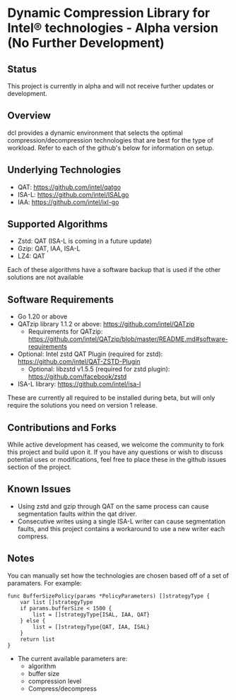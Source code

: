 # Dynamic Compression Library for Intel&reg; technologies - **Alpha version (No Further Development)**

## Status
This project is currently in alpha and will not receive further updates or development.


## Overview
dcl provides a dynamic environment that selects the optimal compression/decompression technologies that are best for the type of workload. Refer to each of the github's below for information on setup. 

## Underlying Technologies

* QAT: https://github.com/intel/qatgo 
* ISA-L: https://github.com/intel/ISALgo
* IAA: https://github.com/intel/ixl-go

## Supported Algorithms

* Zstd: QAT (ISA-L is coming in a future update)
* Gzip: QAT, IAA, ISA-L
* LZ4: QAT

Each of these algorithms have a software backup that is used if the other solutions are not available

## Software Requirements

* Go 1.20 or above
* QATzip library 1.1.2 or above: https://github.com/intel/QATzip
  * Requirements for QATzip: https://github.com/intel/QATzip/blob/master/README.md#software-requirements
* Optional: Intel zstd QAT Plugin (required for zstd): https://github.com/intel/QAT-ZSTD-Plugin
  * Optional: libzstd v1.5.5 (required for zstd plugin): https://github.com/facebook/zstd
* ISA-L library: https://github.com/intel/isa-l

These are currently all required to be installed during beta, but will only require the solutions you need on version 1 release.

## Contributions and Forks

While active development has ceased, we welcome the community to fork this project and build upon it. If you have any questions or wish to discuss potential uses or modifications, feel free to place these in the github issues section of the project.

## Known Issues

* Using zstd and gzip through QAT on the same process can cause segmentation faults within the qat driver.
* Consecutive writes using a single ISA-L writer can cause segmentation faults, and this project contains a workaround to use a new writer each compress. 

## Notes

You can manually set how the technologies are chosen based off of a set of paramaters. For example:

```
func BufferSizePolicy(params *PolicyParameters) []strategyType {
	var list []strategyType
	if params.bufferSize < 1500 {
		list = []strategyType{ISAL, IAA, QAT}
	} else {
		list = []strategyType{QAT, IAA, ISAL}
	}
	return list
}
```
* The current available parameters are:
  * algorithm
  * buffer size
  * compression level
  * Compress/decompress


